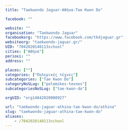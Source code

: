 ```yaml
---
title: "Taekwondo Jaguar-Αθήνα-Tae Kwon Do"

facebook: ""

website: ""
organisation: "Taekwondo Jaguar"
facebookorg: "https://www.facebook.com/tkdjaguar.gr"
websiteorg: "taekwondo-jaguar.gr/"
UID: "7042020140113school"
cities: ["Αθήνα"]
perioxi: ""
address: ""

places: [""]
categories: ["Πολεμικές τέχνες"]
subcategories: ["Tae Kwon Do"]
categoryNoSLug: ["polemikes-texnes"]
subcategoriesNoSLug: ["tae-kwon-do"]

orgUID: "org14042020000927"

url: "taekwondo-jaguar-athina-tae-kwon-do/athina"
slug: "taekwondo-jaguar-athina-tae-kwon-do"
aliases:
    - /7042020140113school
---
```





